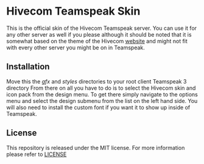 
# Hivecom Teamspeak Skin #

This is the official skin of the Hivecom Teamspeak server. You can use it for
any other server as well if you please although it should be noted that it is
somewhat based on the theme of the Hivecom [website](http://hivecom.net) and
might not fit with every other server you might be on in Teamspeak.

## Installation ##

Move this the *gfx* and *styles* directories to your root client Teamspeak 3
directory From there on all you have to do is to select the Hivecom skin and
icon pack from the design menu. To get there simply navigate to the options menu
and select the design submenu from the list on the left hand side. You will also
need to install the custom font if you want it to show up inside of Teamspeak.

## License ##

This repository is released under the MIT license. For more information please
refer to [LICENSE](https://github.com/catlinman/hivecom-teamspeak/blob/master/LICENSE)

